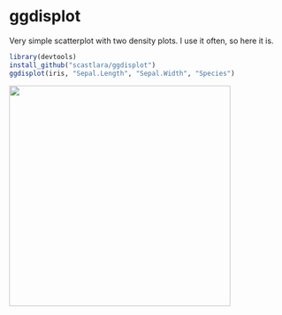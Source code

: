 # ggdisplot

Very simple scatterplot with two density plots. I use it often, so here it is.

```r
library(devtools)
install_github("scastlara/ggdisplot")
ggdisplot(iris, "Sepal.Length", "Sepal.Width", "Species")
```

<img width="400px" src="https://rawgit.com/scastlara/ggdisplot/master/ggdisplot.png">

